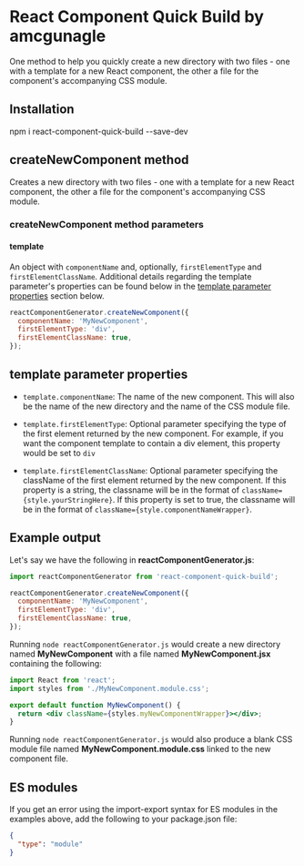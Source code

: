# React Component Quick Build by amcgunagle

One method to help you quickly create a new directory with two files - one with a template for a new React component, the other a file for the component's accompanying CSS module.

## Installation

npm i react-component-quick-build --save-dev

## createNewComponent method

Creates a new directory with two files - one with a template for a new React component, the other a file for the component's accompanying CSS module.

### createNewComponent method parameters

#### template

An object with `componentName` and, optionally, `firstElementType` and `firstElementClassName`. Additional details regarding the template parameter's properties can be found below in the [template parameter properties](#template-parameter-properties) section below.

```javascript
reactComponentGenerator.createNewComponent({
  componentName: 'MyNewComponent',
  firstElementType: 'div',
  firstElementClassName: true,
});
```

## template parameter properties

- `template.componentName`: The name of the new component. This will also be the name of the new directory and the name of the CSS module file.

- `template.firstElementType`: Optional parameter specifying the type of the first element returned by the new component. For example, if you want the component template to contain a div element, this property would be set to `div`

- `template.firstElementClassName`: Optional parameter specifying the className of the first element returned by the new component. If this property is a string, the classname will be in the format of `className={style.yourStringHere}`. If this property is set to true, the classname will be in the format of `className={style.componentNameWrapper}`.

## Example output

Let's say we have the following in **reactComponentGenerator.js**:

```javascript
import reactComponentGenerator from 'react-component-quick-build';

reactComponentGenerator.createNewComponent({
  componentName: 'MyNewComponent',
  firstElementType: 'div',
  firstElementClassName: true,
});
```

Running `node reactComponentGenerator.js` would create a new directory named **MyNewComponent** with a file named **MyNewComponent.jsx** containing the following:

```jsx
import React from 'react';
import styles from './MyNewComponent.module.css';

export default function MyNewComponent() {
  return <div className={styles.myNewComponentWrapper}></div>;
}
```

Running `node reactComponentGenerator.js` would also produce a blank CSS module file named **MyNewComponent.module.css** linked to the new component file.

## ES modules

If you get an error using the import-export syntax for ES modules in the examples above, add the following to your package.json file:

```json
{
  "type": "module"
}
```
